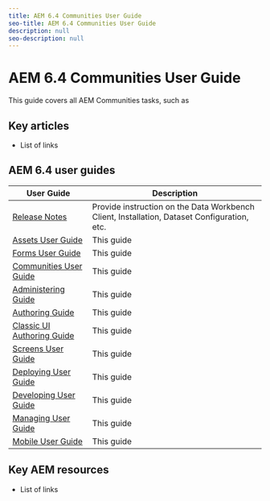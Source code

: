 ```yaml
---
title: AEM 6.4 Communities User Guide
seo-title: AEM 6.4 Communities User Guide
description: null
seo-description: null
---
```


# AEM 6.4 Communities User Guide

This guide covers all AEM Communities tasks, such as 

## Key articles

* List of links

## AEM 6.4 user guides

| User Guide | Description |
|--- |---|
| [Release Notes](/help/release-notes/home.md)|Provide instruction on the Data Workbench Client, Installation, Dataset Configuration, etc.|
| [Assets User Guide](/help/assets/home.md) | This guide  |
| [Forms User Guide](/help/forms/home.md) | This guide |
| [Communities User Guide](home.md) | This guide  |
| [Administering Guide](../../help/sites-administering/home.md) | This guide |
| [Authoring Guide](../../help/sites-authoring/home.md) | This guide |
| [Classic UI Authoring Guide](../../help/sites-classic-ui-authoring/home.md) | This guide  |
| [Screens User Guide](/help/screens/home.md) | This guide |
| [Deploying User Guide](../../help/sites-deploying/home.md) | This guide  |
| [Developing User Guide](../../help/sites-developing/home.md)|This guide|
| [Managing User Guide](/help/managing/home.md)|This guide |
| [Mobile User Guide](/help/mobile/home.md)|This guide |

## Key AEM resources

* List of links